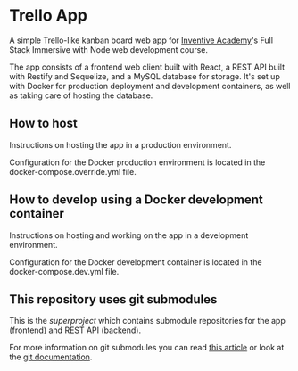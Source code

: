 # Trello App

A simple Trello-like kanban board web app for [Inventive Academy](https://inventiveacademy.io/)'s Full Stack Immersive with Node web development course.

The app consists of a frontend web client built with React, a REST API built with Restify and Sequelize, and a MySQL database for storage. It's set up with Docker for production deployment and development containers, as well as taking care of hosting the database.

## How to host

Instructions on hosting the app in a production environment.

Configuration for the Docker production environment is located in the docker-compose.override.yml file.

## How to develop using a Docker development container

Instructions on hosting and working on the app in a development environment.

Configuration for the Docker development container is located in the docker-compose.dev.yml file.

## This repository uses git submodules

This is the _superproject_ which contains submodule repositories for the app (frontend) and REST API (backend).

For more information on git submodules you can read [this article](https://gist.github.com/gitaarik/8735255) or look at the [git documentation](https://git-scm.com/docs/gitsubmodules).
